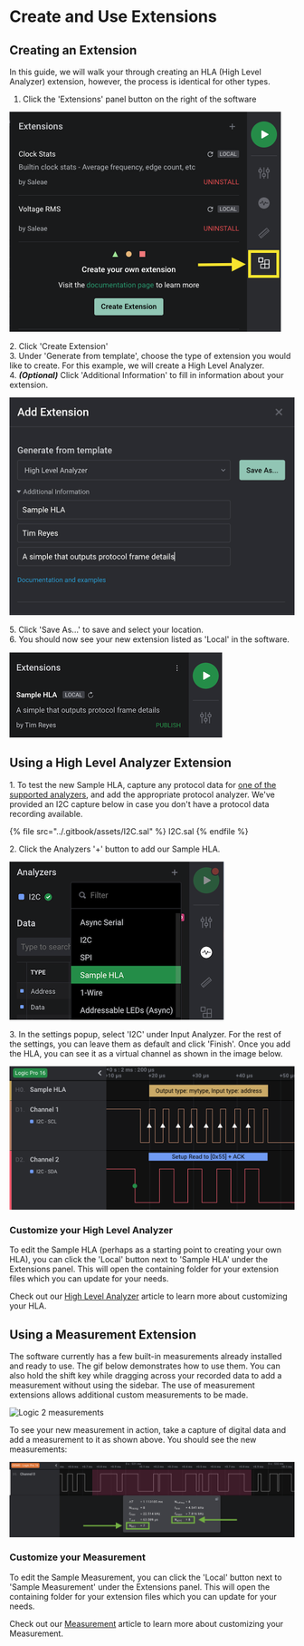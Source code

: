 # Create and Use Extensions

## Creating an Extension

In this guide, we will walk your through creating an HLA (High Level Analyzer) extension, however, the process is identical for other types. &#x20;

1. Click the 'Extensions' panel button on the right of the software

![](<../.gitbook/assets/Screen Shot 2020-05-21 at 3.50.11 PM.png>)

2\. Click 'Create Extension'\
3\. Under 'Generate from template', choose the type of extension you would like to create. For this example, we will create a High Level Analyzer.\
4\. _**(Optional)**_ Click 'Additional Information' to fill in information about your extension.

![](<../.gitbook/assets/Screen Shot 2020-06-10 at 8.29.50 PM.png>)

5\. Click 'Save As...' to save and select your location.\
6\. You should now see your new extension listed as 'Local' in the software.

![](<../.gitbook/assets/Screen Shot 2020-06-10 at 8.29.13 PM.png>)

## Using a High Level Analyzer Extension

1\. To test the new Sample HLA, capture any protocol data for [one of the supported analyzers](analyzer-frame-types/), and add the appropriate protocol analyzer. We've provided an I2C capture below in case you don't have a protocol data recording available.

{% file src="../.gitbook/assets/I2C.sal" %}
I2C.sal
{% endfile %}

2\. Click the Analyzers '+' button to add our Sample HLA.&#x20;

![](<../.gitbook/assets/Screen Shot 2020-06-10 at 8.28.18 PM.png>)

3\. In the settings popup, select 'I2C' under Input Analyzer. For the rest of the settings, you can leave them as default and click 'Finish'. Once you add the HLA, you can see it as a virtual channel as shown in the image below.

![](<../.gitbook/assets/Screen Shot 2020-06-10 at 8.24.29 PM.png>)

### Customize your High Level Analyzer

To edit the Sample HLA (perhaps as a starting point to creating your own HLA), you can click the 'Local' button next to 'Sample HLA' under the Extensions panel. This will open the containing folder for your extension files which you can update for your needs.&#x20;

Check out our [High Level Analyzer](high-level-analyzer-extensions.md) article to learn more about customizing your HLA.

## Using a Measurement Extension

The software currently has a few built-in measurements already installed and ready to use. The gif below demonstrates how to use them. You can also hold the shift key while dragging across your recorded data to add a measurement without using the sidebar. The use of measurement extensions allows additional custom measurements to be made.&#x20;

![Logic 2 measurements](../.gitbook/assets/use\_measurement.gif)

To see your new measurement in action, take a capture of digital data and add a measurement to it as shown above. You should see the new measurements:

![Measurement metrics](<../.gitbook/assets/Screen Shot 2020-05-27 at 7.19.26 PM.png>)

### Customize your Measurement <a href="#customize-your-high-level-analyzer" id="customize-your-high-level-analyzer"></a>

‌To edit the Sample Measurement, you can click the 'Local' button next to 'Sample Measurement' under the Extensions panel. This will open the containing folder for your extension files which you can update for your needs.‌

Check out our [Measurement](measurement-extensions.md) article to learn more about customizing your Measurement.
